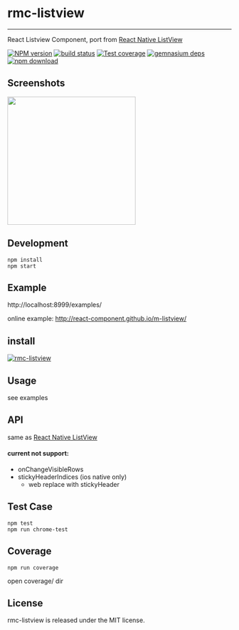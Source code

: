 # rmc-listview
---

React Listview Component, port from [React Native ListView](https://facebook.github.io/react-native/docs/listview.html#content)


[![NPM version][npm-image]][npm-url]
[![build status][travis-image]][travis-url]
[![Test coverage][coveralls-image]][coveralls-url]
[![gemnasium deps][gemnasium-image]][gemnasium-url]
[![npm download][download-image]][download-url]

[npm-image]: http://img.shields.io/npm/v/rmc-listview.svg?style=flat-square
[npm-url]: http://npmjs.org/package/rmc-listview
[travis-image]: https://img.shields.io/travis/react-component/m-listview.svg?style=flat-square
[travis-url]: https://travis-ci.org/react-component/m-listview
[coveralls-image]: https://img.shields.io/coveralls/react-component/m-listview.svg?style=flat-square
[coveralls-url]: https://coveralls.io/r/react-component/m-listview?branch=master
[gemnasium-image]: http://img.shields.io/gemnasium/react-component/m-listview.svg?style=flat-square
[gemnasium-url]: https://gemnasium.com/react-component/m-listview
[node-image]: https://img.shields.io/badge/node.js-%3E=_0.10-green.svg?style=flat-square
[node-url]: http://nodejs.org/download/
[download-image]: https://img.shields.io/npm/dm/rmc-listview.svg?style=flat-square
[download-url]: https://npmjs.org/package/rmc-listview


## Screenshots

<img src="https://os.alipayobjects.com/rmsportal/ddyjYtQFAIywppH.png" width="288"/>


## Development

```
npm install
npm start
```

## Example

http://localhost:8999/examples/

online example: http://react-component.github.io/m-listview/

## install

[![rmc-listview](https://nodei.co/npm/rmc-listview.png)](https://npmjs.org/package/rmc-listview)

## Usage
see examples

## API

same as [React Native ListView](https://facebook.github.io/react-native/docs/listview.html#content)

#### current not support:
- onChangeVisibleRows
- stickyHeaderIndices (ios native only)
    - web replace with stickyHeader

## Test Case

```
npm test
npm run chrome-test
```

## Coverage

```
npm run coverage
```

open coverage/ dir

## License

rmc-listview is released under the MIT license.
